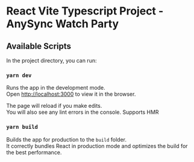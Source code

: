 # React Vite Typescript Project - AnySync Watch Party


## Available Scripts

In the project directory, you can run:

### `yarn dev`

Runs the app in the development mode.\
Open [http://localhost:3000](http://localhost:3000) to view it in the browser.

The page will reload if you make edits.\
You will also see any lint errors in the console.
Supports HMR

### `yarn build`

Builds the app for production to the `build` folder.\
It correctly bundles React in production mode and optimizes the build for the best performance.
